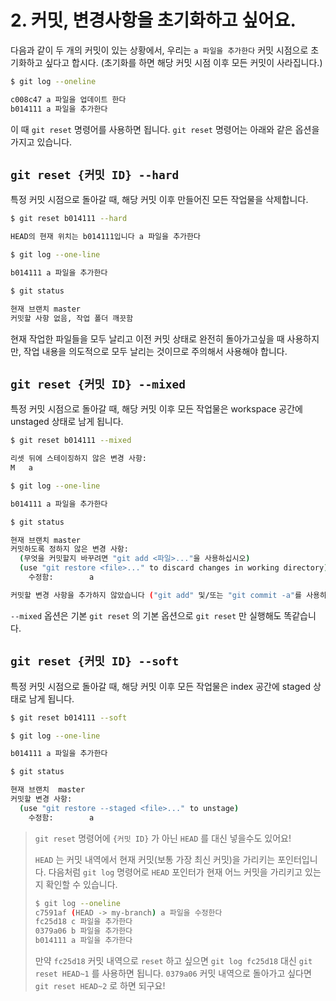 # 2. 커밋, 변경사항을 초기화하고 싶어요.

다음과 같이 두 개의 커밋이 있는 상황에서, 우리는 `a 파일을 추가한다` 커밋 시점으로 초기화하고 싶다고 합시다. (초기화를 하면 해당 커밋 시점 이후 모든 커밋이 사라집니다.)

```bash
$ git log --oneline

c008c47 a 파일을 업데이트 한다
b014111 a 파일을 추가한다
```

이 때 `git reset` 명령어를 사용하면 됩니다. `git reset` 명령어는 아래와 같은 옵션을 가지고 있습니다.



## `git reset {커밋 ID} --hard`

특정 커밋 시점으로 돌아갈 때, 해당 커밋 이후 만들어진 모든 작업물을 삭제합니다.

```bash
$ git reset b014111 --hard

HEAD의 현재 위치는 b014111입니다 a 파일을 추가한다

$ git log --one-line

b014111 a 파일을 추가한다

$ git status

현재 브랜치 master
커밋할 사항 없음, 작업 폴더 깨끗함
```

현재 작업한 파일들을 모두 날리고 이전 커밋 상태로 완전히 돌아가고싶을 때 사용하지만, 작업 내용을 의도적으로 모두 날리는 것이므로 주의해서 사용해야 합니다.



## `git reset {커밋 ID} --mixed`

특정 커밋 시점으로 돌아갈 때, 해당 커밋 이후 모든 작업물은 workspace 공간에 unstaged 상태로 남게 됩니다.

```bash
$ git reset b014111 --mixed

리셋 뒤에 스테이징하지 않은 변경 사항:
M	a

$ git log --one-line

b014111 a 파일을 추가한다

$ git status

현재 브랜치 master
커밋하도록 정하지 않은 변경 사항:
  (무엇을 커밋할지 바꾸려면 "git add <파일>..."을 사용하십시오)
  (use "git restore <file>..." to discard changes in working directory)
	수정함:        a

커밋할 변경 사항을 추가하지 않았습니다 ("git add" 및/또는 "git commit -a"를 사용하십시오)
```

`--mixed` 옵션은 기본 `git reset` 의 기본 옵션으로 `git reset` 만 실행해도 똑같습니다.



## `git reset {커밋 ID} --soft`

특정 커밋 시점으로 돌아갈 때, 해당 커밋 이후 모든 작업물은 index 공간에 staged 상태로 남게 됩니다.

```bash
$ git reset b014111 --soft

$ git log --one-line

b014111 a 파일을 추가한다

$ git status

현재 브랜치  master
커밋할 변경 사항:
  (use "git restore --staged <file>..." to unstage)
	수정함:        a
```

> `git reset` 명령어에 `{커밋 ID}` 가 아닌 `HEAD` 를 대신 넣을수도 있어요!
>
> `HEAD` 는 커밋 내역에서 현재 커밋(보통 가장 최신 커밋)을 가리키는 포인터입니다. 다음처럼 `git log` 명령어로 `HEAD` 포인터가 현재 어느 커밋을 가리키고 있는지 확인할 수 있습니다.
>
> ```bash
> $ git log --oneline
> c7591af (HEAD -> my-branch) a 파일을 수정한다
> fc25d18 c 파일을 추가한다
> 0379a06 b 파일을 추가한다
> b014111 a 파일을 추가한다
> ```
>
> 만약 `fc25d18` 커밋 내역으로 `reset` 하고 싶으면 `git log fc25d18` 대신 `git reset HEAD~1` 를 사용하면 됩니다. `0379a06` 커밋 내역으로 돌아가고 싶다면 `git reset HEAD~2` 로 하면 되구요!

<br>
